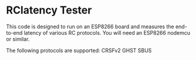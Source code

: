 # RClatency Tester
This code is designed to run on an ESP8266 board and measures the end-to-end latency of various RC protocols. You will need an ESP8266 nodemcu or similar. 

The following protocols are supported:
CRSFv2
GHST
SBUS
